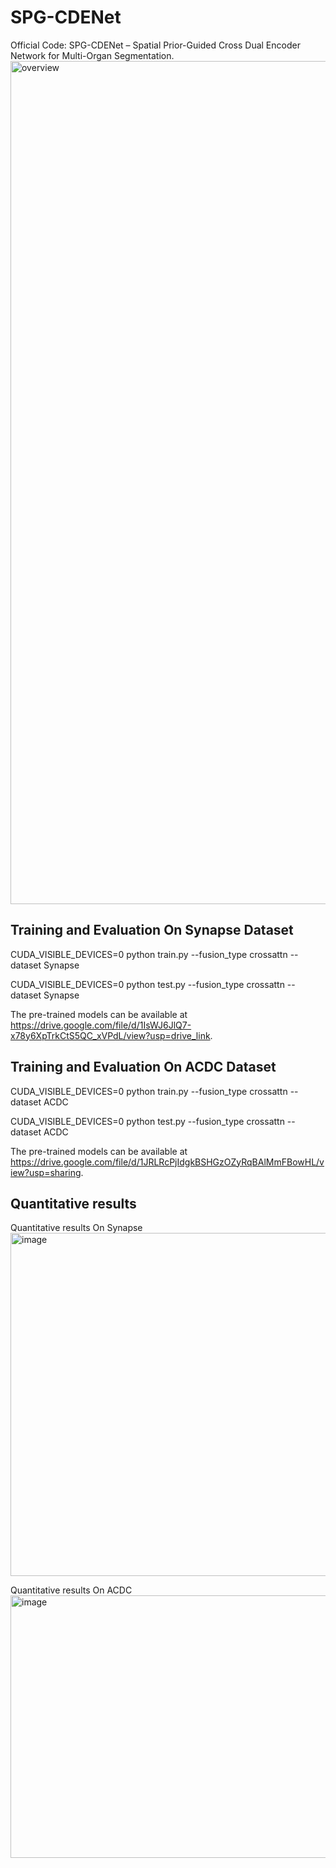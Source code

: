 # SPG-CDENet
Official Code: SPG-CDENet – Spatial Prior-Guided Cross Dual Encoder Network for Multi-Organ Segmentation.
<img width="3059" height="1349" alt="overview" src="https://github.com/user-attachments/assets/c988ced3-2ba2-4937-820d-0a2aef6e8c1b" />

## Training and Evaluation On Synapse Dataset

CUDA_VISIBLE_DEVICES=0  python train.py --fusion_type crossattn --dataset Synapse

CUDA_VISIBLE_DEVICES=0  python test.py --fusion_type crossattn --dataset Synapse

The pre-trained models can be available at https://drive.google.com/file/d/1IsWJ6JlQ7-x78y6XpTrkCtS5QC_xVPdL/view?usp=drive_link.

## Training and Evaluation On ACDC Dataset
CUDA_VISIBLE_DEVICES=0  python train.py --fusion_type crossattn --dataset ACDC

CUDA_VISIBLE_DEVICES=0  python test.py --fusion_type crossattn --dataset ACDC

The pre-trained models can be available at https://drive.google.com/file/d/1JRLRcPjIdgkBSHGzOZyRqBAlMmFBowHL/view?usp=sharing.


##  Quantitative results

Quantitative results On Synapse
<img width="1299" height="549" alt="image" src="https://github.com/user-attachments/assets/70b87922-b5a1-45f6-af9c-98f3158ebd71" />

Quantitative results On ACDC
<img width="631" height="420" alt="image" src="https://github.com/user-attachments/assets/4215ecb0-d65f-41a8-893f-516f592b924f" />


